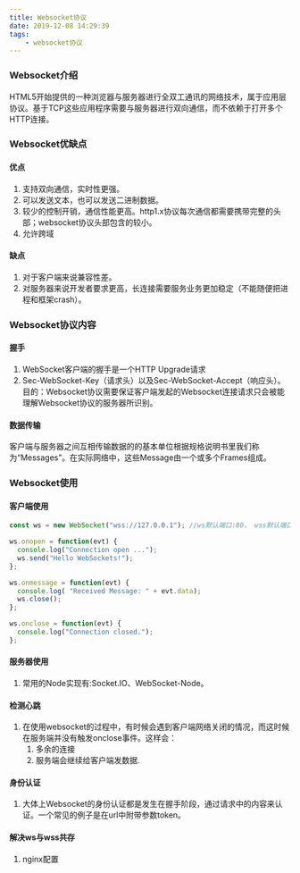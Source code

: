 ```yaml
---
title: Websocket协议
date: 2019-12-08 14:29:39
tags:
    - websocket协议
---
```



### Websocket介绍
HTML5开始提供的一种浏览器与服务器进行全双工通讯的网络技术，属于应用层协议。基于TCP这些应用程序需要与服务器进行双向通信，而不依赖于打开多个HTTP连接。


### Websocket优缺点
#### 优点
1. 支持双向通信，实时性更强。
2. 可以发送文本，也可以发送二进制数据。
3. 较少的控制开销，通信性能更高。http1.x协议每次通信都需要携带完整的头部；websocket协议头部包含的较小。
4. 允许跨域

#### 缺点
1. 对于客户端来说兼容性差。
2. 对服务器来说开发者要求更高，长连接需要服务业务更加稳定（不能随便把进程和框架crash）。


### Websocket协议内容
#### 握手
1. WebSocket客户端的握手是一个HTTP Upgrade请求
2. Sec-WebSocket-Key（请求头）以及Sec-WebSocket-Accept（响应头）。 目的：Websocket协议需要保证客户端发起的Websocket连接请求只会被能理解Websocket协议的服务器所识别。


#### 数据传输
客户端与服务器之间互相传输数据的的基本单位根据规格说明书里我们称为“Messages”。在实际网络中，这些Message由一个或多个Frames组成。


### Websocket使用
#### 客户端使用
```js
const ws = new WebSocket("wss://127.0.0.1"); //ws默认端口:80， wss默认端口:443

ws.onopen = function(evt) { 
  console.log("Connection open ..."); 
  ws.send("Hello WebSockets!");
};

ws.onmessage = function(evt) {
  console.log( "Received Message: " + evt.data);
  ws.close();
};

ws.onclose = function(evt) {
  console.log("Connection closed.");
};
```

#### 服务器使用
1. 常用的Node实现有:Socket.IO、WebSocket-Node。


#### 检测心跳
1. 在使用websocket的过程中，有时候会遇到客户端网络关闭的情况，而这时候在服务端并没有触发onclose事件。这样会：
   1. 多余的连接
   2. 服务端会继续给客户端发数据.

#### 身份认证
1. 大体上Websocket的身份认证都是发生在握手阶段，通过请求中的内容来认证。一个常见的例子是在url中附带参数token。

#### 解决ws与wss共存
1. nginx配置